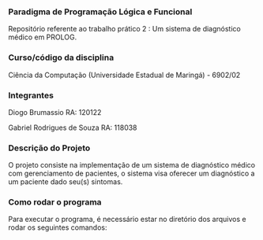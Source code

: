 ### Paradigma de Programação Lógica e Funcional

Repositório referente ao trabalho prático 2 : Um sistema de diagnóstico médico em PROLOG.

### Curso/código da disciplina

Ciência da Computação (Universidade Estadual de Maringá) - 6902/02

### Integrantes

Diogo Brumassio RA: 120122

Gabriel Rodrigues de Souza RA: 118038

### Descrição do Projeto

O projeto consiste na implementação de um sistema de diagnóstico médico com gerenciamento de pacientes, o sistema visa oferecer um diagnóstico a um paciente dado seu(s) sintomas.

### Como rodar o programa

Para executar o programa, é necessário estar no diretório dos arquivos e rodar os seguintes comandos:

```bash

```
